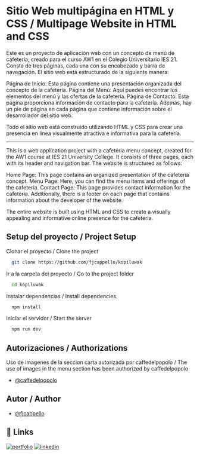 
# Sitio Web multipágina en HTML y CSS / Multipage Website in HTML and CSS

Este es un proyecto de aplicación web con un concepto de menú de cafetería, creado para el curso AW1 en el Colegio Universitario IES 21. Consta de tres páginas, cada una con su encabezado y barra de navegación. El sitio web está estructurado de la siguiente manera:

Página de Inicio: Esta página contiene una presentación organizada del concepto de la cafetería.
Página del Menú: Aquí puedes encontrar los elementos del menú y las ofertas de la cafetería.
Página de Contacto: Esta página proporciona información de contacto para la cafetería.
Además, hay un pie de página en cada página que contiene información sobre el desarrollador del sitio web.

Todo el sitio web está construido utilizando HTML y CSS para crear una presencia en línea visualmente atractiva e informativa para la cafetería.

- - -

This is a web application project with a cafeteria menu concept, created for the AW1 course at IES 21 University College. It consists of three pages, each with its header and navigation bar. The website is structured as follows:

Home Page: This page contains an organized presentation of the cafeteria concept.
Menu Page: Here, you can find the menu items and offerings of the cafeteria.
Contact Page: This page provides contact information for the cafeteria.
Additionally, there is a footer on each page that contains information about the developer of the website.

The entire website is built using HTML and CSS to create a visually appealing and informative online presence for the cafeteria.


## Setup del proyecto / Project Setup

Clonar el proyecto / Clone the project

```bash
  git clone https://github.com/fjcappello/kopiluwak
```

Ir a la carpeta del proyecto / Go to the project folder

```bash
  cd kopiluwak
```

Instalar dependencias / Install dependencies

```bash
  npm install
```

Iniciar el servidor / Start the server

```bash
  npm run dev
```

## Autorizaciones / Authorizations
Uso de imagenes de la seccion carta autorizada por caffedelpopolo /
The use of images in the menu section has been authorized by caffedelpopolo

- [@caffedelpopolo](https://www.instagram.com/caffedelpopolo/)

## Autor / Author

- [@fjcappello](https://www.github.com/fjcappello)


## 🔗 Links
[![portfolio](https://img.shields.io/badge/my_portfolio-000?style=for-the-badge&logo=ko-fi&logoColor=white)](https://github.com/fjcappello)
[![linkedin](https://img.shields.io/badge/linkedin-0A66C2?style=for-the-badge&logo=linkedin&logoColor=white)](https://www.linkedin.com/in/fjcappello)

